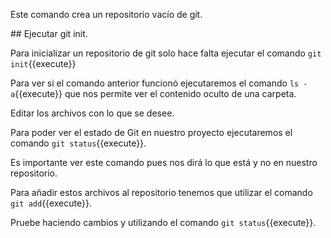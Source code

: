 Este comando crea un repositorio vacío de git.

## Ejecutar git init.

Para inicializar un repositorio de git solo hace falta ejecutar el comando `git init`{{execute}}

Para ver si el comando anterior funcionó ejecutaremos el comando `ls -a`{{execute}} que nos permite ver el contenido oculto de una carpeta.

Editar los archivos con lo que se desee.

Para poder ver el estado de Git en nuestro proyecto ejecutaremos el comando `git status`{{execute}}.

Es importante ver este comando pues nos dirá lo que está y no en nuestro repositorio.

Para añadir estos archivos al repositorio tenemos que utilizar el comando `git add`{{execute}}.

Pruebe haciendo cambios y utilizando el comando `git status`{{execute}}.


